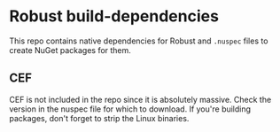 # Robust build-dependencies

This repo contains native dependencies for Robust and `.nuspec` files to create NuGet packages for them.

## CEF

CEF is not included in the repo since it is absolutely massive. Check the version in the nuspec file for which to download.
If you're building packages, don't forget to strip the Linux binaries.